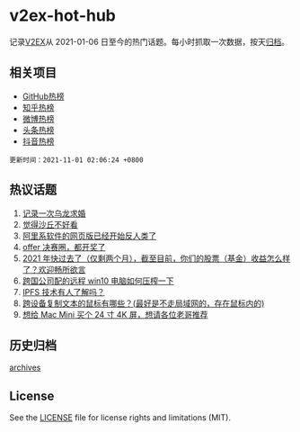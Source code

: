 # v2ex-hot-hub

 记录[V2EX](https://www.v2ex.com/)从 2021-01-06 日至今的热门话题。每小时抓取一次数据，按天[归档](archives)。
 
 ## 相关项目

- [GitHub热榜](https://github.com/lonnyzhang423/github-hot-hub)
- [知乎热榜](https://github.com/lonnyzhang423/zhihu-hot-hub)
- [微博热榜](https://github.com/lonnyzhang423/weibo-hot-hub)
- [头条热榜](https://github.com/lonnyzhang423/toutiao-hot-hub)
- [抖音热榜](https://github.com/lonnyzhang423/douyin-hot-hub)


 `更新时间：2021-11-01 02:06:24 +0800`

## 热议话题

1. [记录一次乌龙求婚](https://www.v2ex.com/t/811880)
1. [觉得沙丘不好看](https://www.v2ex.com/t/811829)
1. [阿里系软件的网页版已经开始反人类了](https://www.v2ex.com/t/811900)
1. [offer 决赛圈，都开奖了](https://www.v2ex.com/t/811836)
1. [2021 年快过去了（仅剩两个月），截至目前，你们的股票（基金）收益怎么样了？欢迎畅所欲言](https://www.v2ex.com/t/811914)
1. [跨国公司配的远程 win10 电脑如何压榨一下](https://www.v2ex.com/t/811861)
1. [IPFS 技术有人了解吗？](https://www.v2ex.com/t/811843)
1. [跨设备复制文本的鼠标有哪些？(最好是不走局域网的，存在鼠标内的)](https://www.v2ex.com/t/811853)
1. [想给 Mac Mini 买个 24 寸 4K 屏，想请各位老哥推荐](https://www.v2ex.com/t/811863)

## 历史归档

[archives](archives)

## License

See the [LICENSE](LICENSE) file for license rights and limitations (MIT).
